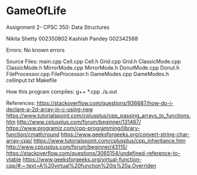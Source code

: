# GameOfLife
Assignment 2- CPSC 350: Data Structures

Nikita Shetty 002350802
Kashish Pandey 002342588

Errors:
No known errors

Source Files:
main.cpp
Cell.cpp
Cell.h
Grid.cpp
Grid.h
ClassicMode.cpp
ClassicMode.h
MirrorMode.cpp
MirrorMode.h
DonutMode.cpp
Donut.h
FileProcessor.cpp
FileProcessor.h
GameModes.cpp
GameModes.h
cellinput.txt
Makefile


How this program compiles:
g++ *.cpp
./a.out

References:
https://stackoverflow.com/questions/936687/how-do-i-declare-a-2d-array-in-c-using-new
https://www.tutorialspoint.com/cplusplus/cpp_passing_arrays_to_functions.htm
http://www.cplusplus.com/forum/beginner/131467/
https://www.programiz.com/cpp-programming/library-function/cmath/round
https://www.geeksforgeeks.org/convert-string-char-array-cpp/
https://www.tutorialspoint.com/cplusplus/cpp_inheritance.htm
http://www.cplusplus.com/forum/beginner/43115/
https://stackoverflow.com/questions/3065154/undefined-reference-to-vtable
https://www.geeksforgeeks.org/virtual-function-cpp/#:~:text=A%20virtual%20function%20is%20a,Overriden
